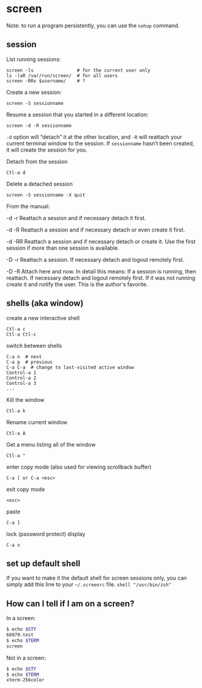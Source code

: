 # screen

Note: to run a program persistently, you can use the `nohup` command.


## session

List running sessions:

    screen -ls                # for the current user only
    ls -laR /var/run/screen/  # for all users
    screen -RRx $username/    # ?

Create a new session:

    screen -S sessionname

Resume a session that you started in a different location:

    screen -d -R sessionname

`-d` option will “detach” it at the other location, and `-R` will reattach your current terminal window to the session.
If `sessionname` hasn’t been created, it will create the session for you.

Detach from the session

    Ctl-a d

Delete a detached session

    screen -S sessionname -X quit


From the manual:

   -d -r   Reattach a session and if necessary detach it first.

   -d -R   Reattach a session and if necessary detach or even create it first.

   -d -RR  Reattach a session and if necessary detach or create it. Use the first session if more than one session is available.

   -D -r   Reattach a session. If necessary detach and logout remotely first.

   -D -R   Attach here and now. In detail this means: If a session is running, then reattach. If necessary detach and logout remotely first.  If it was not running create it and notify the user. This is the author's favorite.


## shells (aka window)

create a new interactive shell 

    Ctl-a c 
    Ctl-a Ctl-c

switch between shells

    C-a n  # next
    C-a p  # previous
    C-a C-a  # change to last-visited active window
    Control-a 1 
    Control-a 2
    Control-a 3 
    ...

Kill the window
    
    Ctl-a k

Rename current window

    Ctl-a A

Get a menu listing all of the window

    Ctl-a "

enter copy mode (also used for viewing scrollback buffer)

    C-a [ or C-a <esc>

exit copy mode

    <esc>

paste

    C-a ] 

lock (password protect) display

    C-a x    


## set up default shell

If you want to make it the default shell for screen sessions only, you can simply add this line to your `~/.screenrc` file.
`shell "/usr/bin/zsh"`


## How can I tell if I am on a screen?

In a screen:

```bash
$ echo $STY
66979.test
$ echo $TERM
screen
```

Not in a screen:

```bash
$ echo $STY
$ echo $TERM
xterm-256color
```
